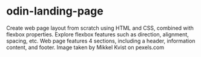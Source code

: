 # odin-landing-page

Create web page layout from scratch using HTML and CSS, combined with flexbox properties. 
Explore flexbox features such as direction, alignment, spacing, etc.
Web page features 4 sections, including a header, information content, and footer.
Image taken by Mikkel Kvist on pexels.com